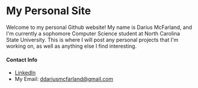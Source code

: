 # My Personal Site

Welcome to my personal Github website! My name is Darius McFarland, and I'm currently a sophomore Computer Science student at North Carolina State University. This is where I will post any personal projects that I'm working on, as well as anything else I find interesting.

#### Contact Info
* [LinkedIn](https://www.linkedin.com/in/darius-mcfarland-46235b12a/)
* My Email: ddariusmcfarland@gmail.com
